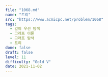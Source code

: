 ```yaml
---
file: "1068.md"
name: "트리"
src: "https://www.acmicpc.net/problem/1068"
tags: 
  - 깊이 우선 탐색
  - 그래프 이론
  - 그래프 탐색
  - 트리
done: false
draft: false
level: 11
difficulty: "Gold V"
date: 2021-11-02
---
```

